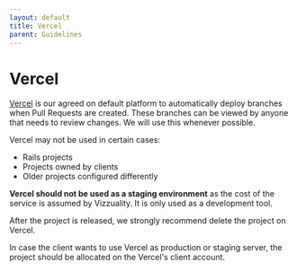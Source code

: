 ```yaml
---
layout: default
title: Vercel
parent: Guidelines
---
```


# Vercel

[Vercel](https://vercel.com/) is our agreed on default platform to automatically deploy branches when Pull Requests are created. These branches can be viewed by anyone that needs to review changes. We will use this whenever possible.

Vercel may not be used in certain cases:

* Rails projects
* Projects owned by clients
* Older projects configured differently

**Vercel should not be used as a staging environment** as the cost of the service is assumed by Vizzuality. It is only used as a development tool.

After the project is released, we strongly recommend delete the project on Vercel.

In case the client wants to use Vercel as production or staging server, the project should be allocated on the Vercel's client account.
